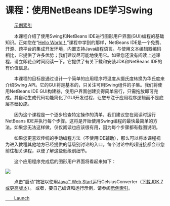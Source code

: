 # 课程：使用NetBeans IDE学习Swing

&emsp;&emsp;[示例索引](https://docs.oracle.com/javase/tutorial/uiswing/examples/learn/index.html)

&emsp;&emsp;本课程介绍了使用Swing和NetBeans IDE进行图形用户界面(GUI)编程的基础知识。正如您在“[Hello World！](https://docs.oracle.com/javase/tutorial/getStarted/cupojava/netbeans.html)”课程中学到的那样，NetBeans IDE是一个免费、开源、跨平台的集成开发环境，内置支持Java编程语言。与使用文本编辑器编码相比，它提供了许多优势；我们建议尽可能地使用它。如果您还没有阅读上述课程，请立即花点时间阅读一下。它提供了有关下载和安装JDK和NetBeans IDE的有价值信息。

&emsp;&emsp;本课程的目标是通过设计一个简单的应用程序将温度从摄氏度转换为华氏度来介绍Swing API。它的GUI将是基本的，只关注可用Swing组件的子集。我们将使用NetBeans IDE GUI构建器，使用户界面创建变得简单易行，只需拖放即可完成。其自动生成代码功能简化了GUI开发过程，让您专注于应用程序逻辑而不是底层基础设施。

&emsp;&emsp;因为这个课程是一个逐步检查特定操作的清单，我们建议您在阅读时运行NetBeans IDE并执行每个步骤。这将是开始使用Swing编程的最快最简单的方法。如果您无法这样做，仅仅阅读也应该很有用，因为每个步骤都有截图说明。

&emsp;&emsp;如果您更喜欢传统的手动编程方法（不使用IDE辅助），那么可以将本课程视为进入教程其他地方已经提供的低级别讨论的入口。每个讨论中的超链接都会带您前往相关课程，以便了解这些低级别细节。

&emsp;&emsp;这个应用程序完成后的图形用户界面将看起来如下：

![](https://docs.oracle.com/javase/tutorial/figures/uiswing/learn/nb-swing-1.png)

&emsp;&emsp;点击“启动”按钮以使用[Java™ Web Start](https://docs.oracle.com/javase/8/docs/technotes/guides/javaws/)运行CelsiusConverter（[下载JDK 7或更高版本](https://www.oracle.com/java/technologies/downloads/)）。 或者，要自己编译和运行示例，请参阅[示例索引](https://docs.oracle.com/javase/tutorial/uiswing/examples/learn/index.html#CelsiusConverter)。

[&emsp;&emsp;Launch](https://docs.oracle.com/javase/tutorialJWS/samples/uiswing/CelsiusConverterProject/CelsiusConverter.jnlp)

